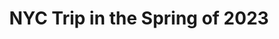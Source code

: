 ---
title: "NYC Trip in the Spring of 2023"
published: 2024-03-02
photos: [
    {
        description: "Looking up at the Empire State Building",
        src: "empire-state.jpeg",
        width: 400,
        height: 400,
        alt: "View of empire state building from the street",
    },
    {
        description: "9/11 Memorial, I recommend visiting",
        src: "memorial-1.jpeg",
        width: 400,
        height: 400,
        alt: "9/11 Memorial",
    },
    {
        description: "9/11 Memorial",
        src: "memorial-2.jpeg",
        width: 400,
        height: 400,
        alt: "9/11 Memorial",
    },
    {
        description: "Tom's Restaurant, known for being the exterior of the coffee shop from Seinfeld",
        src: "seinfeld.jpeg",
        width: 400,
        height: 400,
        alt: "Tom's Restaurant in NYC",
    },
    {
        description: "View from the top of the Empire State Building",
        src: "view-1.jpeg",
        width: 400,
        height: 400,
        alt: "Overlooking view of Manhattan",
    },
    {
        description: "Another view from the top of the Empire State Building",
        src: "view-2.jpeg",
        width: 400,
        height: 400,
        alt: "Overlooking view of Manhattan",
    }
]
---